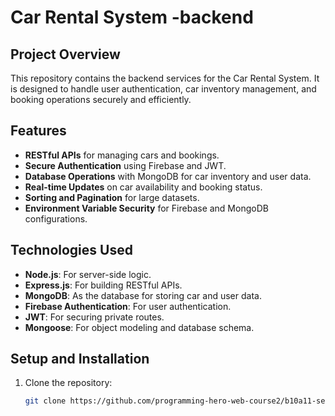 # Car Rental System -backend

## **Project Overview**

This repository contains the backend services for the Car Rental System. It is designed to handle user authentication, car inventory management, and booking operations securely and efficiently.

## **Features**

- **RESTful APIs** for managing cars and bookings.
- **Secure Authentication** using Firebase and JWT.
- **Database Operations** with MongoDB for car inventory and user data.
- **Real-time Updates** on car availability and booking status.
- **Sorting and Pagination** for large datasets.
- **Environment Variable Security** for Firebase and MongoDB configurations.

## **Technologies Used**

- **Node.js**: For server-side logic.
- **Express.js**: For building RESTful APIs.
- **MongoDB**: As the database for storing car and user data.
- **Firebase Authentication**: For user authentication.
- **JWT**: For securing private routes.
- **Mongoose**: For object modeling and database schema.

## **Setup and Installation**

1. Clone the repository:
   ```bash
   git clone https://github.com/programming-hero-web-course2/b10a11-server-side-tareqahmed2
   ```
